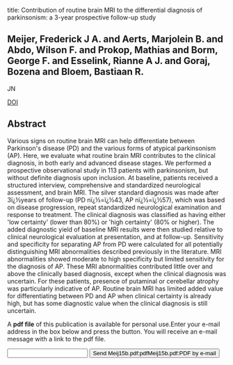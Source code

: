 title: Contribution of routine brain MRI to the differential diagnosis of parkinsonism: a 3-year prospective follow-up study

## Meijer, Frederick J A. and Aerts, Marjolein B. and Abdo, Wilson F. and Prokop, Mathias and Borm, George F. and Esselink, Rianne A J. and Goraj, Bozena and Bloem, Bastiaan R.
JN

<a href="https://doi.org/10.1007/s00415-011-6280-x">DOI</a>

## Abstract
Various signs on routine brain MRI can help differentiate between Parkinson's disease (PD) and the various forms of atypical parkinsonism (AP). Here, we evaluate what routine brain MRI contributes to the clinical diagnosis, in both early and advanced disease stages. We performed a prospective observational study in 113 patients with parkinsonism, but without definite diagnosis upon inclusion. At baseline, patients received a structured interview, comprehensive and standardized neurological assessment, and brain MRI. The silver standard diagnosis was made after 3ï¿½years of follow-up (PD nï¿½=ï¿½43, AP nï¿½=ï¿½57), which was based on disease progression, repeat standardized neurological examination and response to treatment. The clinical diagnosis was classified as having either 'low certainty' (lower than 80%) or 'high certainty' (80% or higher). The added diagnostic yield of baseline MRI results were then studied relative to clinical neurological evaluation at presentation, and at follow-up. Sensitivity and specificity for separating AP from PD were calculated for all potentially distinguishing MRI abnormalities described previously in the literature. MRI abnormalities showed moderate to high specificity but limited sensitivity for the diagnosis of AP. These MRI abnormalities contributed little over and above the clinically based diagnosis, except when the clinical diagnosis was uncertain. For these patients, presence of putaminal or cerebellar atrophy was particularly indicative of AP. Routine brain MRI has limited added value for differentiating between PD and AP when clinical certainty is already high, but has some diagnostic value when the clinical diagnosis is still uncertain.

A <b>pdf file</b> of this publication is available for personal use.Enter your e-mail address in the box below and press the button. You will receive an e-mail message with a link to the pdf file.
<form action="sender.php">  <input type="text" name="email">  <input type="submit" value="Send Meij15b.pdf:pdfMeij15b.pdf:PDF by e-mail"></form>